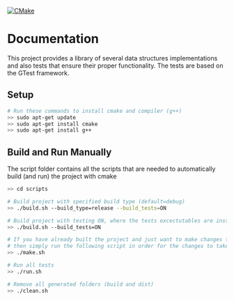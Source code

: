 [![CMake](https://github.com/christosgalano/DataStructures/actions/workflows/cmake.yml/badge.svg?branch=master)](https://github.com/christosgalano/DataStructures/actions/workflows/cmake.yml)

# Documentation

This project provides a library of several data structures implementations and also tests that ensure their proper functionality.
The tests are based on the GTest framework.

## Setup
``` bash
# Run these commands to install cmake and compiler (g++)
>> sudo apt-get update
>> sudo apt-get install cmake
>> sudo apt-get install g++
```

## Build and Run Manually
The script folder contains all the scripts that are needed to automatically build (and run) the project with cmake
``` bash
>> cd scripts

# Build project with specified build type (default=debug)
>> ./build.sh --build_type=release --build_tests=ON

# Build project with testing ON, where the tests excectutables are installed in: dist/BUILD_TYPE/bin
>> ./build.sh --build_tests=ON

# If you have already built the project and just want to make changes to the test files,
# then simply run the following script in order for the changes to take place
>> ./make.sh

# Run all tests
>> ./run.sh

# Remove all generated folders (build and dist)
>> ./clean.sh 
```
